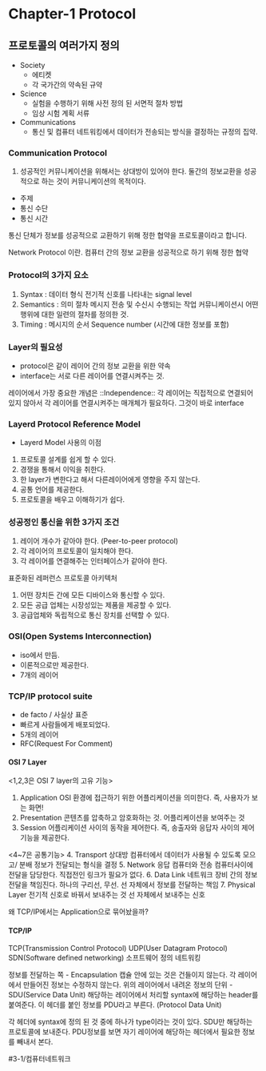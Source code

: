 #  Chapter-1 Protocol
## 프로토콜의 여러가지 정의
* Society
	* 에티켓
	* 각 국가간의 약속된 규약
* Science
	* 실험을 수행하기 위해 사전 정의 된 서면적 절차 방법
	* 임상 시험 계획 서류
* Communications
	* 통신 및 컴퓨터 네트워킹에서 데이터가 전송되는 방식을 결정하는 규정의 집약.

### Communication Protocol
1. 성공적인 커뮤니케이션을 위해서는 상대방이 있어야 한다.
둘간의 정보교환을 성공적으로 하는 것이 커뮤니케이션의 목적이다.
* 주제
* 통신 수단
* 통신 시간

통신 단체가 정보를 성공적으로 교환하기 위해 정한 협약을 프로토콜이라고 합니다.

Network Protocol 이란.
컴퓨터 간의 정보 교환을 성공적으로 하기 위해 정한 협약

###  Protocol의 3가지 요소
1. Syntax : 데이터 형식
전기적 신호를 나타내는 signal level
2. Semantics : 의미 절차
메시지 전송 및 수신시 수행되는 작업
커뮤니케이션시 어떤 행위에 대한 일련의 절차를 정의한 것.
3. Timing : 메시지의 순서
Sequence number (시간에 대한 정보를 포함)

### Layer의 필요성
* protocol은 같이 레이어 간의 정보 교환을 위한 약속
* interface는 서로 다른 레이어를 연결시켜주는 것.

레이어에서 가장 중요한 개념은 ::Independence::
각 레이어는 직접적으로 연결되어 있지 않아서 각 레이어를 연결시켜주는 매개체가 필요하다. 그것이 바로 interface

### Layerd Protocol Reference Model
* Layerd Model 사용의 이점
1. 프로토콜 설계를 쉽게 할 수 있다.
2. 경쟁을 통해서 이익을 취한다.
3. 한 layer가 변한다고 해서 다른레이어에게 영향을 주지 않는다.
4. 공통 언어를 제공한다.
5. 프로토콜을 배우고 이해하기가 쉽다.

### 성공정인 통신을 위한 3가지 조건
1. 레이어 개수가 같아야 한다. (Peer-to-peer protocol)
2. 각 레이어의 프로토콜이 일치해야 한다.
3. 각 레이어를 연결해주는 인터페이스가 같아야 한다.

표준화된 레퍼런스 프로토콜 아키텍처
1. 어떤 장치든 간에 모든 디바이스와 통신할 수 있다.
2. 모든 공급 업체는 시장성있는 제품을 제공할 수 있다.
3. 공급업체와 독립적으로 통신 장치를 선택할 수 있다.

### OSI(Open Systems Interconnection)
* iso에서 만듬.
* 이론적으로만 제공한다.
* 7개의 레이어
### TCP/IP protocol suite
* de facto / 사실상 표준
* 빠르게 사람들에게 배포되었다.
* 5개의 레이어
* RFC(Request For Comment)

#### OSI 7 Layer
<1,2,3은 OSI 7 layer의 고유 기능>
1. Application
OSI 환경에 접근하기 위한 어플리케이션을 의미한다.
즉, 사용자가 보는 화면!
2. Presentation
콘텐츠를 압축하고 암호화하는 것.
어플리케이션을 보여주는 것
3. Session
어플리케이션 사이의 동작을 제어한다.
즉, 송출자와 응답자 사이의 제어 기능을 제공한다.

<4~7은 공통기능>
4. Transport
상대방 컴퓨터에서 데이터가 사용될 수 있도록
모으고/ 분배
정보가 전달되는 형식을 결정
5. Network
응답 컴퓨터와 전송 컴퓨터사이에 전달을 담당한다.
직접전인 링크가 필요가 없다.
6. Data Link
네트워크 장비 간의 정보전달을 책임진다.
하나의 구리선, 무선. 선 자체에서 정보를 전달하는 책임
7. Physical Layer
전기적 신호로 바꿔서 보내주는 것
선 자체에서 보내주는 신호

왜 TCP/IP에서는 Application으로 묶어놨을까?

#### TCP/IP
TCP(Transmission Control Protocol)
UDP(User Datagram Protocol)
SDN(Software defined networking) 소프트웨어 정의 네트워킹

정보를 전달하는 쪽 - Encapsulation
캡슐 안에 있는 것은 건들이지 않는다.
각 레이어에서 만들어진 정보는 수정하지 않는다.
위의 레이어에서 내려온 정보의 단위 - SDU(Service Data Unit)
해당하는 레이어에서 처리할 syntax에 해당하는 header를 붙여준다.
 이 헤더를 붙인 정보를 PDU라고 부른다. (Protocol Data Unit)

각 헤더에 syntax에 정의 된 것 중에 하나가 type이라는 것이 있다.
SDU만 해당하는 프로토콜에 보내준다.
PDU정보를 보면 자기 레이어에 해당하는 헤더에서 필요한 정보를 빼내서 본다.

#3-1/컴퓨터네트워크